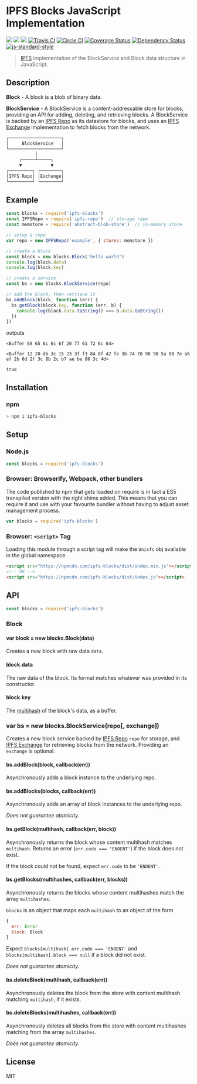 IPFS Blocks JavaScript Implementation
=====================================

[![](https://img.shields.io/badge/made%20by-Protocol%20Labs-blue.svg?style=flat-square)](http://ipn.io)
[![](https://img.shields.io/badge/project-IPFS-blue.svg?style=flat-square)](http://ipfs.io/)
[![](https://img.shields.io/badge/freenode-%23ipfs-blue.svg?style=flat-square)](http://webchat.freenode.net/?channels=%23ipfs)
[![Travis CI](https://travis-ci.org/ipfs/js-ipfs-blocks.svg?branch=master)](https://travis-ci.org/ipfs/js-ipfs-blocks)
[![Circle CI](https://circleci.com/gh/ipfs/js-ipfs-blocks.svg?style=svg)](https://circleci.com/gh/ipfs/js-ipfs-blocks)
[![Coverage Status](https://coveralls.io/repos/github/ipfs/js-ipfs-blocks/badge.svg?branch=master)](https://coveralls.io/github/ipfs/js-ipfs-blocks?branch=master)
[![Dependency Status](https://david-dm.org/ipfs/js-ipfs-blocks.svg?style=flat-square)](https://david-dm.org/ipfs/js-ipfs-blocks)
[![js-standard-style](https://img.shields.io/badge/code%20style-standard-brightgreen.svg?style=flat-square)](https://github.com/feross/standard)

> [IPFS][ipfs] implementation of the BlockService and Block data structure in
> JavaScript.

## Description

**Block** - A block is a blob of binary data.

**BlockService** - A BlockService is a content-addressable store for blocks,
providing an API for adding, deleting, and retrieving blocks. A BlockService is
backed by an [IPFS Repo][repo] as its datastore for blocks, and uses an [IPFS
Exchange][bitswap] implementation to fetch blocks from the network.

```markdown
┌────────────────────┐
│     BlockService   │
└────────────────────┘
           │
     ┌─────┴─────┐
     ▼           ▼
┌─────────┐ ┌────────┐
│IPFS Repo│ │Exchange│
└─────────┘ └────────┘
```

## Example

```js
const blocks = require('ipfs-blocks')
const IPFSRepo = require('ipfs-repo')  // storage repo
const memstore = require('abstract-blob-store')  // in-memory store

// setup a repo
var repo = new IPFSRepo('example', { stores: memstore })

// create a block
const block = new blocks.Block('hello warld')
console.log(block.data)
console.log(block.key)

// create a service
const bs = new blocks.BlockService(repo)

// add the block, then retrieve it
bs.addBlock(block, function (err) {
  bs.getBlock(block.key, function (err, b) {
    console.log(block.data.toString() === b.data.toString())
  })
})
```

outputs

```
<Buffer 68 65 6c 6c 6f 20 77 61 72 6c 64>

<Buffer 12 20 db 3c 15 23 3f f3 84 8f 42 fe 3b 74 78 90 90 5a 80 7e a6 ef 2b 6d 2f 3c 8b 2c b7 ae be 86 3c 4d>

true

```

## Installation

### npm

```sh
> npm i ipfs-blocks
```

## Setup

### Node.js

```js
const blocks = require('ipfs-blocks')
```

### Browser: Browserify, Webpack, other bundlers

The code published to npm that gets loaded on require is in fact a ES5
transpiled version with the right shims added. This means that you can require
it and use with your favourite bundler without having to adjust asset management
process.

```JavaScript
var blocks = require('ipfs-blocks')
```

### Browser: `<script>` Tag

Loading this module through a script tag will make the `Unixfs` obj available in
the global namespace.

```html
<script src="https://npmcdn.com/ipfs-blocks/dist/index.min.js"></script>
<!-- OR -->
<script src="https://npmcdn.com/ipfs-blocks/dist/index.js"></script>
```

## API

```js
const blocks = require('ipfs-blocks')
```

### Block

#### var block = new blocks.Block(data)

Creates a new block with raw data `data`.

#### block.data

The raw data of the block. Its format matches whatever was provided in its
constructor.

#### block.key

The [multihash][multihash] of the block's data, as a buffer.

### var bs = new blocks.BlockService(repo[, exchange])

Creates a new block service backed by [IPFS Repo][repo] `repo` for storage, and
[IPFS Exchange][bitswap] for retrieving blocks from the network. Providing an
`exchange` is optional.

#### bs.addBlock(block, callback(err))

Asynchronously adds a block instance to the underlying repo.

#### bs.addBlocks(blocks, callback(err))

Asynchronously adds an array of block instances to the underlying repo.

*Does not guarantee atomicity.*

#### bs.getBlock(multihash, callback(err, block))

Asynchronously returns the block whose content multihash matches `multihash`.
Returns an error (`err.code === 'ENOENT'`) if the block does not exist.

If the block could not be found, expect `err.code` to be `'ENOENT'`.

#### bs.getBlocks(multihashes, callback(err, blocks))

Asynchronously returns the blocks whose content multihashes match the array
`multihashes`.

`blocks` is an object that maps each `multihash` to an object of the form

```js
{
  err: Error
  block: Block
}
```

Expect `blocks[multihash].err.code === 'ENOENT'`  and `blocks[multihash].block
=== null` if a block did not exist.

*Does not guarantee atomicity.*

#### bs.deleteBlock(multihash, callback(err))

Asynchronously deletes the block from the store with content multihash matching
`multihash`, if it exists.

#### bs.deleteBlocks(multihashes, callback(err))

Asynchronously deletes all blocks from the store with content multihashes matching
from the array `multihashes`.

*Does not guarantee atomicity.*

## License

MIT

[ipfs]: https://ipfs.io
[repo]: https://github.com/ipfs/specs/tree/master/repo
[bitswap]: https://github.com/ipfs/specs/tree/master/bitswap
[multihash]: https://github.com/jbenet/js-multihash
